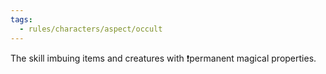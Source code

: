 ```yaml
---
tags:
  - rules/characters/aspect/occult
---
```

The skill imbuing items and creatures with ❗permanent magical properties.
